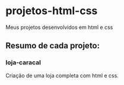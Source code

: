 # projetos-html-css
Meus projetos desenvolvidos em html e css

## Resumo de cada projeto:

### loja-caracal

Criação de uma loja completa com html e css.
